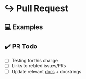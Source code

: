 # ↪️ Pull Request

<!---
Provide a general summary of the pull request here
Please look for any issues that this PR resolves and tag them in the PR.
-->

## 💻 Examples

<!-- Examples help us understand the proposed feature better -->

## ✔️ PR Todo

- [ ] Testing for this change
- [ ] Links to related issues/PRs
- [ ] Update relevant [docs](https://github.com/Datatamer/tamr-client/tree/main/docs) + docstrings
